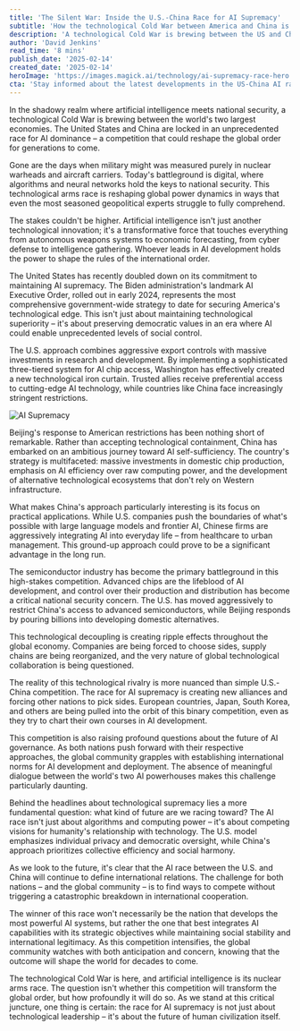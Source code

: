 ```yaml
---
title: 'The Silent War: Inside the U.S.-China Race for AI Supremacy'
subtitle: 'How the technological Cold War between America and China is reshaping global power'
description: 'A technological Cold War is brewing between the US and China in the race for AI dominance. This competition extends beyond mere technological superiority, encompassing national security, economic power, and competing visions for humanity's future relationship with artificial intelligence.'
author: 'David Jenkins'
read_time: '8 mins'
publish_date: '2025-02-14'
created_date: '2025-02-14'
heroImage: 'https://images.magick.ai/technology/ai-supremacy-race-hero.jpg'
cta: 'Stay informed about the latest developments in the US-China AI race and other critical tech policy issues. Follow us on LinkedIn for expert analysis and breaking news in the world of artificial intelligence and international relations.'
---
```


In the shadowy realm where artificial intelligence meets national security, a technological Cold War is brewing between the world's two largest economies. The United States and China are locked in an unprecedented race for AI dominance – a competition that could reshape the global order for generations to come.

Gone are the days when military might was measured purely in nuclear warheads and aircraft carriers. Today's battleground is digital, where algorithms and neural networks hold the keys to national security. This technological arms race is reshaping global power dynamics in ways that even the most seasoned geopolitical experts struggle to fully comprehend.

The stakes couldn't be higher. Artificial intelligence isn't just another technological innovation; it's a transformative force that touches everything from autonomous weapons systems to economic forecasting, from cyber defense to intelligence gathering. Whoever leads in AI development holds the power to shape the rules of the international order.

The United States has recently doubled down on its commitment to maintaining AI supremacy. The Biden administration's landmark AI Executive Order, rolled out in early 2024, represents the most comprehensive government-wide strategy to date for securing America's technological edge. This isn't just about maintaining technological superiority – it's about preserving democratic values in an era where AI could enable unprecedented levels of social control.

The U.S. approach combines aggressive export controls with massive investments in research and development. By implementing a sophisticated three-tiered system for AI chip access, Washington has effectively created a new technological iron curtain. Trusted allies receive preferential access to cutting-edge AI technology, while countries like China face increasingly stringent restrictions.

![AI Supremacy](https://i.magick.ai/PIXE/1738406181234_magick_img.webp)

Beijing's response to American restrictions has been nothing short of remarkable. Rather than accepting technological containment, China has embarked on an ambitious journey toward AI self-sufficiency. The country's strategy is multifaceted: massive investments in domestic chip production, emphasis on AI efficiency over raw computing power, and the development of alternative technological ecosystems that don't rely on Western infrastructure.

What makes China's approach particularly interesting is its focus on practical applications. While U.S. companies push the boundaries of what's possible with large language models and frontier AI, Chinese firms are aggressively integrating AI into everyday life – from healthcare to urban management. This ground-up approach could prove to be a significant advantage in the long run.

The semiconductor industry has become the primary battleground in this high-stakes competition. Advanced chips are the lifeblood of AI development, and control over their production and distribution has become a critical national security concern. The U.S. has moved aggressively to restrict China's access to advanced semiconductors, while Beijing responds by pouring billions into developing domestic alternatives.

This technological decoupling is creating ripple effects throughout the global economy. Companies are being forced to choose sides, supply chains are being reorganized, and the very nature of global technological collaboration is being questioned.

The reality of this technological rivalry is more nuanced than simple U.S.-China competition. The race for AI supremacy is creating new alliances and forcing other nations to pick sides. European countries, Japan, South Korea, and others are being pulled into the orbit of this binary competition, even as they try to chart their own courses in AI development.

This competition is also raising profound questions about the future of AI governance. As both nations push forward with their respective approaches, the global community grapples with establishing international norms for AI development and deployment. The absence of meaningful dialogue between the world's two AI powerhouses makes this challenge particularly daunting.

Behind the headlines about technological supremacy lies a more fundamental question: what kind of future are we racing toward? The AI race isn't just about algorithms and computing power – it's about competing visions for humanity's relationship with technology. The U.S. model emphasizes individual privacy and democratic oversight, while China's approach prioritizes collective efficiency and social harmony.

As we look to the future, it's clear that the AI race between the U.S. and China will continue to define international relations. The challenge for both nations – and the global community – is to find ways to compete without triggering a catastrophic breakdown in international cooperation.

The winner of this race won't necessarily be the nation that develops the most powerful AI systems, but rather the one that best integrates AI capabilities with its strategic objectives while maintaining social stability and international legitimacy. As this competition intensifies, the global community watches with both anticipation and concern, knowing that the outcome will shape the world for decades to come.

The technological Cold War is here, and artificial intelligence is its nuclear arms race. The question isn't whether this competition will transform the global order, but how profoundly it will do so. As we stand at this critical juncture, one thing is certain: the race for AI supremacy is not just about technological leadership – it's about the future of human civilization itself.